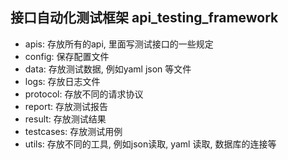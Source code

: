 ## 接口自动化测试框架 api_testing_framework

* apis: 存放所有的api, 里面写测试接口的一些规定
* config: 保存配置文件
* data: 存放测试数据, 例如yaml json 等文件
* logs: 存放日志文件
* protocol: 存放不同的请求协议
* report: 存放测试报告
* result: 存放测试结果
* testcases: 存放测试用例
* utils: 存放不同的工具, 例如json读取, yaml 读取, 数据库的连接等






